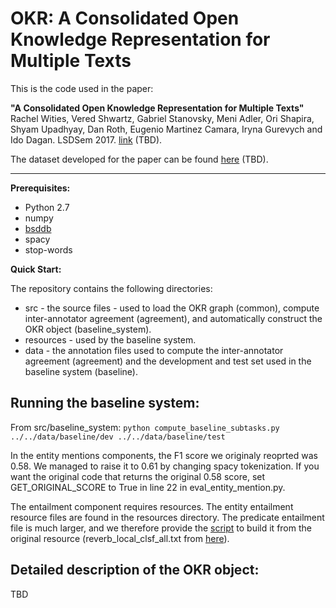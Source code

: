 # OKR: A Consolidated <b>O</b>pen <b>K</b>nowledge <b>R</b>epresentation for Multiple Texts

This is the code used in the paper:

<b>"A Consolidated Open Knowledge Representation for Multiple Texts"</b><br/>
Rachel Wities, Vered Shwartz, Gabriel Stanovsky, Meni Adler, Ori Shapira, Shyam Upadhyay, Dan Roth, Eugenio Martinez Camara, Iryna Gurevych and Ido Dagan. LSDSem 2017. [link](???) (TBD).

The dataset developed for the paper can be found [here](http://u.cs.biu.ac.il/~nlp/resources/downloads/twitter-events/) (TBD).

***

<b>Prerequisites:</b>
* Python 2.7
* numpy
* [bsddb](https://docs.python.org/2/library/bsddb.html)
* spacy
* stop-words

<b>Quick Start:</b>

The repository contains the following directories:
* src - the source files - used to load the OKR graph (common), compute inter-annotator agreement (agreement), and automatically construct the OKR object (baseline_system).
* resources - used by the baseline system.
* data - the annotation files used to compute the inter-annotator agreement (agreement) and the development and test set used in the baseline system (baseline).

## Running the baseline system:

From src/baseline_system: `python compute_baseline_subtasks.py  ../../data/baseline/dev ../../data/baseline/test`

In the entity mentions components, the F1 score we originaly reoprted was 0.58. We managed to raise it to 0.61 by changing spacy tokenization. If you want the original code that returns the original 0.58 score, set GET_ORIGINAL_SCORE to True in line 22 in eval_entity_mention.py.

The entailment component requires resources. The entity entailment resource files are found in the resources directory. The predicate entailment file is much larger, and we therefore provide the [script](resources/create_predicate_entailment_resource.py) to build it from the original resource (reverb_local_clsf_all.txt from [here](http://u.cs.biu.ac.il/~nlp/resources/downloads/predicative-entailment-rules-learned-using-local-and-global-algorithms/)).

## Detailed description of the OKR object:
TBD
